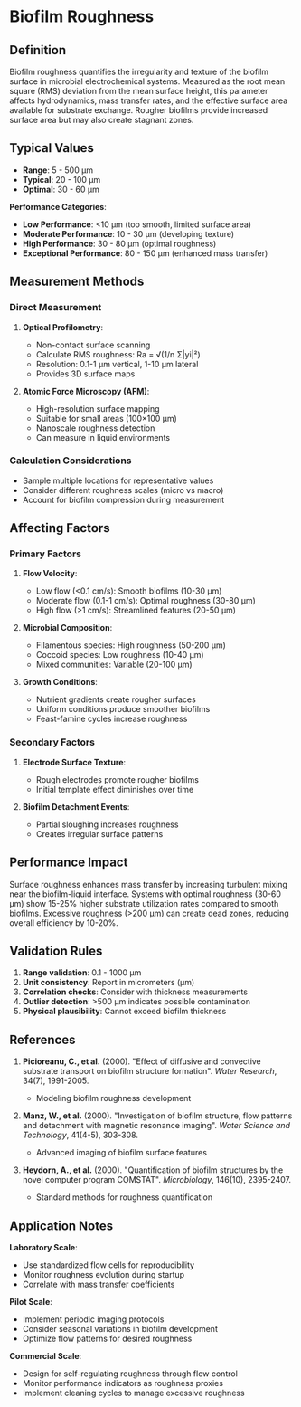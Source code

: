 <!--
Parameter ID: biofilm_roughness
Category: biological
Generated: 2025-01-16T10:28:00.000Z
-->

# Biofilm Roughness

## Definition

Biofilm roughness quantifies the irregularity and texture of the biofilm surface
in microbial electrochemical systems. Measured as the root mean square (RMS)
deviation from the mean surface height, this parameter affects hydrodynamics,
mass transfer rates, and the effective surface area available for substrate
exchange. Rougher biofilms provide increased surface area but may also create
stagnant zones.

## Typical Values

- **Range**: 5 - 500 μm
- **Typical**: 20 - 100 μm
- **Optimal**: 30 - 60 μm

**Performance Categories**:

- **Low Performance**: <10 μm (too smooth, limited surface area)
- **Moderate Performance**: 10 - 30 μm (developing texture)
- **High Performance**: 30 - 80 μm (optimal roughness)
- **Exceptional Performance**: 80 - 150 μm (enhanced mass transfer)

## Measurement Methods

### Direct Measurement

1. **Optical Profilometry**:
   - Non-contact surface scanning
   - Calculate RMS roughness: Ra = √(1/n Σ|yi|²)
   - Resolution: 0.1-1 μm vertical, 1-10 μm lateral
   - Provides 3D surface maps

2. **Atomic Force Microscopy (AFM)**:
   - High-resolution surface mapping
   - Suitable for small areas (100×100 μm)
   - Nanoscale roughness detection
   - Can measure in liquid environments

### Calculation Considerations

- Sample multiple locations for representative values
- Consider different roughness scales (micro vs macro)
- Account for biofilm compression during measurement

## Affecting Factors

### Primary Factors

1. **Flow Velocity**:
   - Low flow (<0.1 cm/s): Smooth biofilms (10-30 μm)
   - Moderate flow (0.1-1 cm/s): Optimal roughness (30-80 μm)
   - High flow (>1 cm/s): Streamlined features (20-50 μm)

2. **Microbial Composition**:
   - Filamentous species: High roughness (50-200 μm)
   - Coccoid species: Low roughness (10-40 μm)
   - Mixed communities: Variable (20-100 μm)

3. **Growth Conditions**:
   - Nutrient gradients create rougher surfaces
   - Uniform conditions produce smoother biofilms
   - Feast-famine cycles increase roughness

### Secondary Factors

1. **Electrode Surface Texture**:
   - Rough electrodes promote rougher biofilms
   - Initial template effect diminishes over time

2. **Biofilm Detachment Events**:
   - Partial sloughing increases roughness
   - Creates irregular surface patterns

## Performance Impact

Surface roughness enhances mass transfer by increasing turbulent mixing near the
biofilm-liquid interface. Systems with optimal roughness (30-60 μm) show 15-25%
higher substrate utilization rates compared to smooth biofilms. Excessive
roughness (>200 μm) can create dead zones, reducing overall efficiency by
10-20%.

## Validation Rules

1. **Range validation**: 0.1 - 1000 μm
2. **Unit consistency**: Report in micrometers (μm)
3. **Correlation checks**: Consider with thickness measurements
4. **Outlier detection**: >500 μm indicates possible contamination
5. **Physical plausibility**: Cannot exceed biofilm thickness

## References

1. **Picioreanu, C., et al.** (2000). "Effect of diffusive and convective
   substrate transport on biofilm structure formation". _Water Research_, 34(7),
   1991-2005.
   - Modeling biofilm roughness development

2. **Manz, W., et al.** (2000). "Investigation of biofilm structure, flow
   patterns and detachment with magnetic resonance imaging". _Water Science and
   Technology_, 41(4-5), 303-308.
   - Advanced imaging of biofilm surface features

3. **Heydorn, A., et al.** (2000). "Quantification of biofilm structures by the
   novel computer program COMSTAT". _Microbiology_, 146(10), 2395-2407.
   - Standard methods for roughness quantification

## Application Notes

**Laboratory Scale**:

- Use standardized flow cells for reproducibility
- Monitor roughness evolution during startup
- Correlate with mass transfer coefficients

**Pilot Scale**:

- Implement periodic imaging protocols
- Consider seasonal variations in biofilm development
- Optimize flow patterns for desired roughness

**Commercial Scale**:

- Design for self-regulating roughness through flow control
- Monitor performance indicators as roughness proxies
- Implement cleaning cycles to manage excessive roughness
